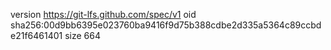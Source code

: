 version https://git-lfs.github.com/spec/v1
oid sha256:00d9bb6395e023760ba9416f9d75b388cdbe2d335a5364c89ccbde21f6461401
size 664
